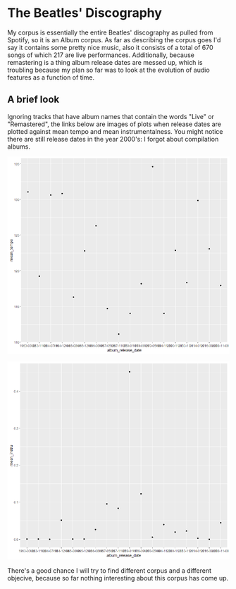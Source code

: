# The Beatles' Discography

My corpus is essentially the entire Beatles' discography as pulled from Spotify, so it is an Album corpus.
As far as describing the corpus goes I'd say it contains some pretty nice music, also it consists of a total of 670 songs
of which 217 are live performances. Additionally, because remastering is a thing album release dates are messed up, which is troubling because my plan so far was to look at the evolution of audio features as a function of time.

## A brief look
Ignoring tracks that have album names that contain the words "Live" or "Remastered", the links below are images of plots
when release dates are plotted against mean tempo and mean instrumentalness. You might notice there are still release dates in the year 2000's: I forgot about compilation albums.

![Date x Mean Temp](https://raw.githubusercontent.com/ElianPangalila/CompMusProject2019/master/date-meantempo_BEATLES.png)

![Date x Mean Instrumentalness](https://raw.githubusercontent.com/ElianPangalila/CompMusProject2019/master/date_meaninstru_BEATLES.png)

There's a good chance I will try to find different corpus and a different objecive, because so far nothing interesting about this corpus has come up.


